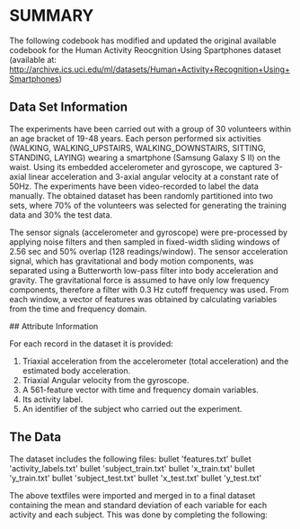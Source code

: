 # SUMMARY
The following codebook has modified and updated the original available codebook for the Human Activity Reocgnition  Using Spartphones dataset (available at: http://archive.ics.uci.edu/ml/datasets/Human+Activity+Recognition+Using+Smartphones)

## Data Set Information
The experiments have been carried out with a group of 30 volunteers within an age bracket of 19-48 years. Each person performed six activities (WALKING, WALKING_UPSTAIRS, WALKING_DOWNSTAIRS, SITTING, STANDING, LAYING) wearing a smartphone (Samsung Galaxy S II) on the waist. Using its embedded accelerometer and gyroscope, we captured 3-axial linear acceleration and 3-axial angular velocity at a constant rate of 50Hz. The experiments have been video-recorded to label the data manually. The obtained dataset has been randomly partitioned into two sets, where 70% of the volunteers was selected for generating the training data and 30% the test data. 

The sensor signals (accelerometer and gyroscope) were pre-processed by applying noise filters and then sampled in fixed-width sliding windows of 2.56 sec and 50% overlap (128 readings/window). The sensor acceleration signal, which has gravitational and body motion components, was separated using a Butterworth low-pass filter into body acceleration and gravity. The gravitational force is assumed to have only low frequency components, therefore a filter with 0.3 Hz cutoff frequency was used. From each window, a vector of features was obtained by calculating variables from the time and frequency domain.

## Attribute Information 

For each record in the dataset it is provided: 
1. Triaxial acceleration from the accelerometer (total acceleration) and the estimated body acceleration. 
2. Triaxial Angular velocity from the gyroscope. 
3. A 561-feature vector with time and frequency domain variables. 
4. Its activity label. 
5. An identifier of the subject who carried out the experiment.

## The Data 

The dataset includes the following files:
bullet  'features.txt'
bullet  'activity_labels.txt'
bullet  'subject_train.txt'
bullet  'x_train.txt'
bullet  'y_train.txt'
bullet  'subject_test.txt'
bullet  'x_test.txt'
bullet  'y_test.txt'

The above textfiles were imported and merged in to a final dataset containing the mean and standard deviation of each variable for each activity and each subject. This was done by completing the following:

###  




